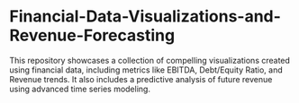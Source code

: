 # Financial-Data-Visualizations-and-Revenue-Forecasting
This repository showcases a collection of compelling visualizations created using financial data, including metrics like EBITDA, Debt/Equity Ratio, and Revenue trends. It also includes a predictive analysis of future revenue using advanced time series modeling.

